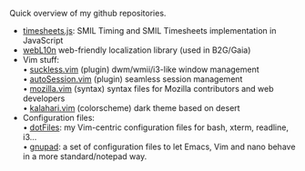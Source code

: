 Quick overview of my github repositories.

* [timesheets.js](https://github.com/fabi1cazenave/timesheets.js):
  SMIL Timing and SMIL Timesheets implementation in JavaScript
* [webL10n](https://github.com/fabi1cazenave/webL10n)
  web-friendly localization library (used in B2G/Gaia)
* Vim stuff:  
   • [suckless.vim](https://github.com/fabi1cazenave/suckless.vim)
     (plugin) dwm/wmii/i3-like window management  
   • [autoSession.vim](https://github.com/fabi1cazenave/autoSession.vim)
     (plugin) seamless session management  
   • [mozilla.vim](https://github.com/fabi1cazenave/mozilla.vim)
     (syntax) syntax files for Mozilla contributors and web developers  
   • [kalahari.vim](https://github.com/fabi1cazenave/kalahari.vim)
     (colorscheme) dark theme based on desert
* Configuration files:  
   • [dotFiles](https://github.com/fabi1cazenave/dotFiles):
     my Vim-centric configuration files for bash, xterm, readline, i3…  
   • [gnupad](https://github.com/fabi1cazenave/gnupad):
     a set of configuration files to let Emacs, Vim and nano behave in a more standard/notepad way.  

